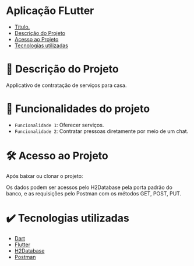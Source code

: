 # Aplicação FLutter

* [Título.](#Título)
* [Descrição do Projeto](#descrição-do-projeto)
* [Acesso ao Projeto](#acesso-ao-projeto)
* [Tecnologias utilizadas](#tecnologias-utilizadas)

# 📝 Descrição do Projeto 

  Applicativo de contratação de serviços para casa.

# 🔨 Funcionalidades do projeto

- `Funcionalidade 1`: Oferecer serviços.
- `Funcionalidade 2`: Contratar pressoas diretamente por meio de um chat.

# 🛠️ Acesso ao Projeto

Após baixar ou clonar o projeto:

Os dados podem ser acessos pelo H2Database pela porta padrão do banco, e as requisições pelo Postman com os métodos GET, POST, PUT. 

# ✔️ Tecnologias utilizadas

* [Dart](#Dart)
* [Flutter](#Flutter)
* [H2Database](#H2Database)
* [Postman](#Postman)

